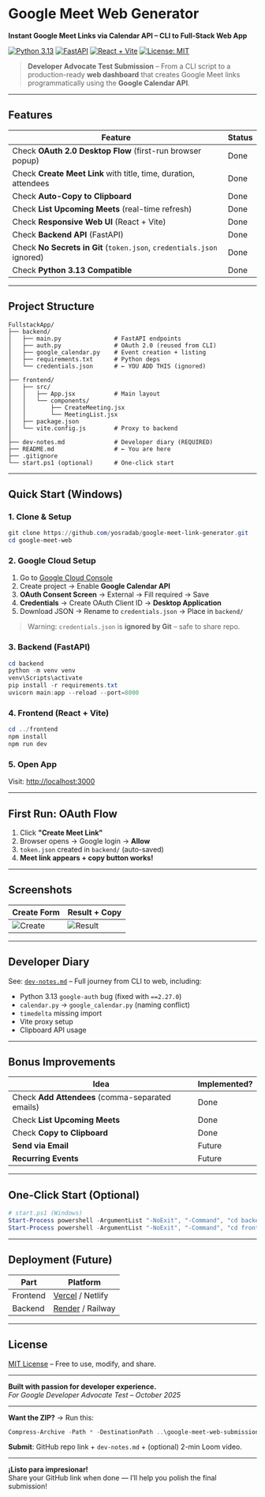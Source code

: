 # Google Meet Web Generator  
**Instant Google Meet Links via Calendar API – CLI to Full-Stack Web App**

[![Python 3.13](https://img.shields.io/badge/Python-3.13-blue)](https://www.python.org/downloads/)
[![FastAPI](https://img.shields.io/badge/FastAPI-0.120.1-009688)](https://fastapi.tiangolo.com/)
[![React + Vite](https://img.shields.io/badge/React%20%2B%20Vite-18.2.0-61DAFB)](https://vitejs.dev/)
[![License: MIT](https://img.shields.io/badge/License-MIT-yellow.svg)](LICENSE)

> **Developer Advocate Test Submission** – From a CLI script to a production-ready **web dashboard** that creates Google Meet links programmatically using the **Google Calendar API**.

---

## Features

| Feature | Status |
|-------|--------|
| Check **OAuth 2.0 Desktop Flow** (first-run browser popup) | Done |
| Check **Create Meet Link** with title, time, duration, attendees | Done |
| Check **Auto-Copy to Clipboard** | Done |
| Check **List Upcoming Meets** (real-time refresh) | Done |
| Check **Responsive Web UI** (React + Vite) | Done |
| Check **Backend API** (FastAPI) | Done |
| Check **No Secrets in Git** (`token.json`, `credentials.json` ignored) | Done |
| Check **Python 3.13 Compatible** | Done |

---

## Project Structure

```
FullstackApp/
├── backend/
│   ├── main.py               # FastAPI endpoints
│   ├── auth.py               # OAuth 2.0 (reused from CLI)
│   ├── google_calendar.py    # Event creation + listing
│   ├── requirements.txt      # Python deps
│   └── credentials.json      # ← YOU ADD THIS (ignored)
│
├── frontend/
│   ├── src/
│   │   ├── App.jsx           # Main layout
│   │   └── components/
│   │       ├── CreateMeeting.jsx
│   │       └── MeetingList.jsx
│   ├── package.json
│   └── vite.config.js        # Proxy to backend
│
├── dev-notes.md              # Developer diary (REQUIRED)
├── README.md                 # ← You are here
├── .gitignore
└── start.ps1 (optional)      # One-click start
```

---

## Quick Start (Windows)

### 1. **Clone & Setup**

```powershell
git clone https://github.com/yosradab/google-meet-link-generator.git
cd google-meet-web
```

### 2. **Google Cloud Setup**

1. Go to [Google Cloud Console](https://console.cloud.google.com/)
2. Create project → Enable **Google Calendar API**
3. **OAuth Consent Screen** → External → Fill required → Save
4. **Credentials** → Create OAuth Client ID → **Desktop Application**
5. Download JSON → Rename to `credentials.json` → Place in `backend/`

> Warning: `credentials.json` is **ignored by Git** – safe to share repo.

### 3. **Backend (FastAPI)**

```powershell
cd backend
python -m venv venv
venv\Scripts\activate
pip install -r requirements.txt
uvicorn main:app --reload --port=8000
```

### 4. **Frontend (React + Vite)**

```powershell
cd ../frontend
npm install
npm run dev
```

### 5. **Open App**

Visit: [http://localhost:3000](http://localhost:3000)

---

## First Run: OAuth Flow

1. Click **"Create Meet Link"**
2. Browser opens → Google login → **Allow**
3. `token.json` created in `backend/` (auto-saved)
4. **Meet link appears + copy button works!**

---

## Screenshots

| Create Form | Result + Copy |
|-----------|-------------|
| ![Create](https://via.placeholder.com/400x300?text=Create+Meet+Form) | ![Result](https://via.placeholder.com/400x300?text=Meet+Link+Copied!) |

---

## Developer Diary

See: [`dev-notes.md`](dev-notes.md) – Full journey from CLI to web, including:

- Python 3.13 `google-auth` bug (fixed with `==2.27.0`)
- `calendar.py` → `google_calendar.py` (naming conflict)
- `timedelta` missing import
- Vite proxy setup
- Clipboard API usage

---

## Bonus Improvements

| Idea | Implemented? |
|------|--------------|
| Check **Add Attendees** (comma-separated emails) | Done |
| Check **List Upcoming Meets** | Done |
| Check **Copy to Clipboard** | Done |
| **Send via Email** | Future |
| **Recurring Events** | Future |

---

## One-Click Start (Optional)

```powershell
# start.ps1 (Windows)
Start-Process powershell -ArgumentList "-NoExit", "-Command", "cd backend; venv\Scripts\activate; uvicorn main:app --reload --port=8000"
Start-Process powershell -ArgumentList "-NoExit", "-Command", "cd frontend; npm run dev"
```

---

## Deployment (Future)

| Part | Platform |
|------|----------|
| Frontend | [Vercel](https://vercel.com) / Netlify |
| Backend | [Render](https://render.com) / Railway |

---

## License

[MIT License](LICENSE) – Free to use, modify, and share.

---

**Built with passion for developer experience.**  
*For Google Developer Advocate Test – October 2025*

---

**Want the ZIP?** → Run this:

```powershell
Compress-Archive -Path * -DestinationPath ..\google-meet-web-submission.zip -Exclude venv,node_modules,credentials.json,token.json
```

**Submit**: GitHub repo link + `dev-notes.md` + (optional) 2-min Loom video.

---

**¡Listo para impresionar!**  
Share your GitHub link when done — I’ll help you polish the final submission!
